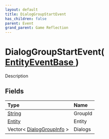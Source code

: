 ```yaml
---
layout: default
title: DialogGroupStartEvent
has_children: false
parent: Event
grand_parent: Game Reflection
---
```

# DialogGroupStartEvent( [ EntityEventBase ](/docs/game-reflection/events/entity_event_base) )
Description 

## Fields

| Type | Name |
|:-------------|:--------------|
| [String](/docs/game-reflection/components/string) | GroupId |
| [Entity](/docs/game-reflection/classes/entity) | Entity |
| Vector< [DialogGroupInfo](/docs/game-reflection/classes/dialog_group_info) > | Dialogs |

